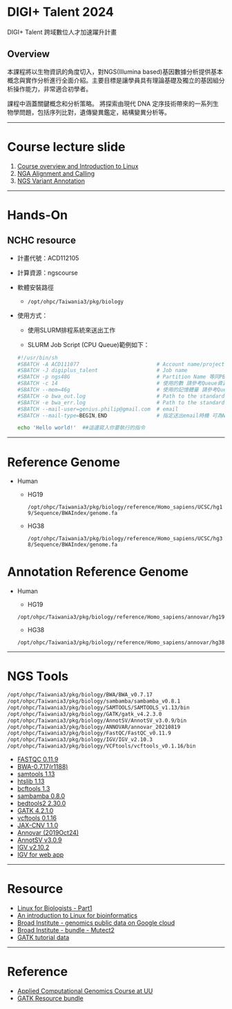 # DIGI+ Talent 2024

DIGI+ Talent 跨域數位人才加速躍升計畫

## Overview
本課程將以生物資訊的角度切入，對NGS(Illumina based)基因數據分析提供基本概念與實作分析進行全面介紹。主要目標是讓學員具有理論基礎及獨立的基因組分析操作能力，非常適合初學者。

課程中涵蓋關鍵概念和分析策略。 將探索由現代 DNA 定序技術帶來的一系列生物學問題，包括序列比對，遺傳變異鑑定，結構變異分析等。

---
# Course lecture slide

1. [Course overview and Introduction to Linux](https://drive.google.com/drive/folders/12INA5pVG4KAF4PJ7S6tkWPeFY9t69OOd?usp=sharing)
2. [NGA Alignment and Calling](https://drive.google.com/drive/folders/1Mp8g2nuGORdPzmapfaisbVVCimTUnHYB?usp=sharing)
3. [NGS Variant Annotation](https://drive.google.com/drive/folders/1Jz9C4vJ7Igifwk4MuNh6-evymH9JQIAc?usp=sharing)


---
# Hands-On

## NCHC resource

* 計畫代號：ACD112105

* 計算資源：ngscourse

* 軟體安裝路徑
  * `/opt/ohpc/Taiwania3/pkg/biology`

* 使用方式：
  * 使用SLURM排程系統來送出工作
 
  * SLURM Job Script (CPU Queue)範例如下：

  ```bash
  #!/usr/bin/sh
  #SBATCH -A ACD111077                         # Account name/project number
  #SBATCH -J digiplus_talent                   # Job name
  #SBATCH -p ngs48G                            # Partition Name 等同PBS裡面的 -q Queue name
  #SBATCH -c 14                                # 使用的數 請參考Queue資源設定 
  #SBATCH --mem=46g                            # 使用的記憶體量 請參考Queue資源設定
  #SBATCH -o bwa_out.log                       # Path to the standard output file 
  #SBATCH -e bwa_err.log                       # Path to the standard error ouput file
  #SBATCH --mail-user=genius.philip@gmail.com  # email
  #SBATCH --mail-type=BEGIN,END                # 指定送出email時機 可為NONE, BEGIN, END, FAIL, REQUEUE, ALL

  echo 'Hello world!'  ##這邊寫入你要執行的指令
  ```


---
# Reference Genome
* Human
  * HG19

    `/opt/ohpc/Taiwania3/pkg/biology/reference/Homo_sapiens/UCSC/hg19/Sequence/BWAIndex/genome.fa`

  * HG38

    `/opt/ohpc/Taiwania3/pkg/biology/reference/Homo_sapiens/UCSC/hg38/Sequence/BWAIndex/genome.fa`

# Annotation Reference Genome

* Human

  * HG19
  
  `/opt/ohpc/Taiwania3/pkg/biology/reference/Homo_sapiens/annovar/hg19`

  * HG38

  `/opt/ohpc/Taiwania3/pkg/biology/reference/Homo_sapiens/annovar/hg38`


---
# NGS Tools

```bash
/opt/ohpc/Taiwania3/pkg/biology/BWA/BWA_v0.7.17
/opt/ohpc/Taiwania3/pkg/biology/sambamba/sambamba_v0.8.1
/opt/ohpc/Taiwania3/pkg/biology/SAMTOOLS/SAMTOOLS_v1.13/bin
/opt/ohpc/Taiwania3/pkg/biology/GATK/gatk_v4.2.3.0
/opt/ohpc/Taiwania3/pkg/biology/AnnotSV/AnnotSV_v3.0.9/bin
/opt/ohpc/Taiwania3/pkg/biology/ANNOVAR/annovar_20210819
/opt/ohpc/Taiwania3/pkg/biology/FastQC/FastQC_v0.11.9
/opt/ohpc/Taiwania3/pkg/biology/IGV/IGV_v2.10.3
/opt/ohpc/Taiwania3/pkg/biology/VCFtools/vcftools_v0.1.16/bin
```

* [FASTQC 0.11.9](https://www.bioinformatics.babraham.ac.uk/projects/download.html#fastqc)
* [BWA-0.7.17(r1188)](https://github.com/lh3/bwa)
* [samtools 1.13](https://github.com/samtools/samtools)
* [htslib 1.13](https://github.com/samtools/htslib)
* [bcftools 1.3](https://github.com/samtools/bcftools)
* [sambamba 0.8.0](https://github.com/biod/sambamba)
* [bedtools2 2.30.0](https://github.com/arq5x/bedtools2)
* [GATK 4.2.1.0](https://github.com/broadinstitute/gatk/releases)
* [vcftools 0.1.16](https://github.com/vcftools/vcftools)
* [JAX-CNV 1.1.0](https://github.com/wanpinglee/JAX-CNV)
* [Annovar (2019Oct24)](https://www.openbioinformatics.org/annovar/annovar_download_form.php)
* [AnnotSV v3.0.9 ](https://github.com/lgmgeo/AnnotSV)
* [IGV v2.10.2](https://software.broadinstitute.org/software/igv/download)
* [IGV for web app](https://igv.org/)

---
# Resource

* [Linux for Biologists - Part1](https://biohpc.cornell.edu/lab/doc/linux_workshop_part1.pdf)
* [An introduction to Linux for bioinformatics](https://sites.ualberta.ca/~stothard/downloads/linux_for_bioinformatics.pdf)
* [Broad Institute - genomics public data on Google cloud](https://console.cloud.google.com/storage/browser/genomics-public-data;tab=objects?pli=1&prefix=&forceOnObjectsSortingFiltering=false)
* [Broad Institute - bundle - Mutect2]([shorturl.at/knuN3](https://gatk.broadinstitute.org/hc/en-us/articles/360037593851-Mutect2))
* [GATK tutorial data](https://drive.google.com/drive/folders/1aBcbV_Hlyg0wOOmZDDSBeIc0uw1r3f_w)


---
# Reference

* [Applied Computational Genomics Course at UU](https://bioinformaticsonline.com/bookmarks/view/42468/applied-computational-genomics-course-at-uu-spring-2020)
* [GATK Resource bundle](https://gatk.broadinstitute.org/hc/en-us/articles/360035890811-Resource-bundle)
